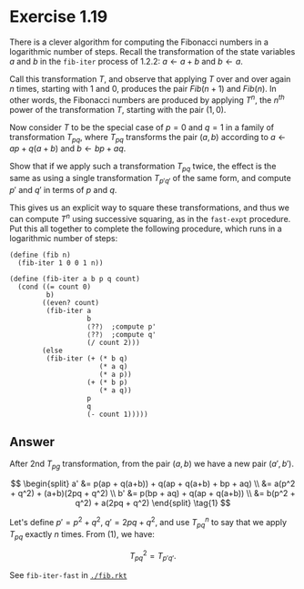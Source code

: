 # Exercise 1.19

There is a clever algorithm for computing the Fibonacci numbers in a logarithmic
number of steps. Recall the transformation of the state variables $a$ and $b$ in
the `fib-iter` process of 1.2.2: $a \leftarrow a+b$ and $b \leftarrow a$.

Call this transformation $T$, and observe that applying $T$ over and over again
$n$ times, starting with 1 and 0, produces the pair $Fib(n+1)$ and $Fib(n)$. In
other words, the Fibonacci numbers are produced by applying $T^n$, the $n^{th}$
power of the transformation $T$, starting with the pair $(1, 0)$.

Now consider $T$ to be the special case of $p=0$ and $q=1$ in a family of
transformation $T_{pq}$, where $T_{pq}$ transforms the pair $(a, b)$ according
to $a \leftarrow ap +q(a+b)$ and $b \leftarrow bp + aq$.

Show that if we apply such a transformation $T_{pq}$ twice, the effect is the
same as using a single transformation $T_{p'q'}$ of the same form, and compute
$p'$ and $q'$ in terms of $p$ and $q$.

This gives us an explicit way to square these transformations, and thus we can
compute $T^n$ using successive squaring, as in the `fast-expt` procedure. Put
this all together to complete the following procedure, which runs in a
logarithmic number of steps:

```racket
(define (fib n)
  (fib-iter 1 0 0 1 n))

(define (fib-iter a b p q count)
  (cond ((= count 0)
         b)
        ((even? count)
         (fib-iter a
                   b
                   ⟨??⟩  ;compute p'
                   ⟨??⟩  ;compute q'
                   (/ count 2)))
        (else
         (fib-iter (+ (* b q)
                      (* a q)
                      (* a p))
                   (+ (* b p)
                      (* a q))
                   p
                   q
                   (- count 1)))))
```

## Answer

After 2nd $T_{pg}$ transformation, from the pair $(a, b)$ we have a new pair
$(a', b')$.

$$
\begin{split}
a' &= p(ap + q(a+b)) + q(ap + q(a+b) + bp + aq) \\
   &= a(p^2 + q^2) + (a+b)(2pq + q^2) \\
b' &= p(bp + aq) + q(ap + q(a+b)) \\
   &= b(p^2 + q^2) + a(2pq + q^2)
\end{split}
\tag{1}
$$

Let's define $p'=p^2 + q^2$, $q'=2pq+q^2$, and use $T_{pq}^n$ to say that we
apply $T_{pq}$ exactly $n$ times. From $(1)$, we have:

$$
T_{pq}^2 = T_{p'q'}.
$$

See `fib-iter-fast` in [`./fib.rkt`](./fib.rkt)
